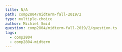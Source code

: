 ```yaml
---
title: N/A
path: comp2804/midterm-fall-2019/2
type: multiple-choice
author: Michiel Smid
question: comp2804/midterm-fall-2019/2/question.ts
tags:
  - comp2804
  - comp2804-midterm
---
```

